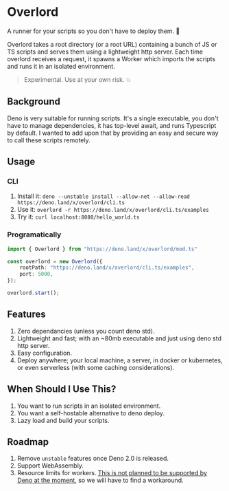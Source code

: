 # Overlord
A runner for your scripts so you don't have to deploy them. 🚀

Overlord takes a root directory (or a root URL) containing a bunch of JS or TS scripts and serves them using a lightweight http server. Each time overlord receives a request, it spawns a Worker which imports the scripts and runs it in an isolated environment.

> Experimental. Use at your own risk. 💥

## Background
Deno is very suitable for running scripts. It's a single executable, you don't have to manage dependencies, it has top-level await, and runs Typescript by default. I wanted to add upon that by providing an easy and secure way to call these scripts remotely.

## Usage
### CLI
1. Install it: `deno --unstable install --allow-net --allow-read https://deno.land/x/overlord/cli.ts`
2. Use it: `overlord -r https://deno.land/x/overlord/cli.ts/examples`
3. Try it: `curl localhost:8080/hello_world.ts`

### Programatically
```ts
import { Overlord } from "https://deno.land/x/overlord/mod.ts"

const overlord = new Overlord({
    rootPath: "https://deno.land/x/overlord/cli.ts/examples",
    port: 5000,
});

overlord.start();
```

## Features
1. Zero dependancies (unless you count deno std).
2. Lightweight and fast; with an ~80mb executable and just using deno std http server.
3. Easy configuration.
4. Deploy anywhere; your local machine, a server, in docker or kubernetes, or even serverless (with some caching considerations).

## When Should I Use This?
1. You want to run scripts in an isolated environment.
2. You want a self-hostable alternative to deno deploy.
3. Lazy load and build your scripts.

## Roadmap
1. Remove `unstable` features once Deno 2.0 is released.
2. Support WebAssembly.
3. Resource limits for workers. [This is not planned to be supported by Deno at the moment](https://github.com/denoland/deno/issues/7419), so we will have to find a workaround.

